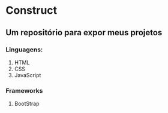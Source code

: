 # Construct

## Um repositório para expor meus projetos

### Linguagens: 

1. HTML
2. CSS
3. JavaScript

### Frameworks

1. BootStrap
